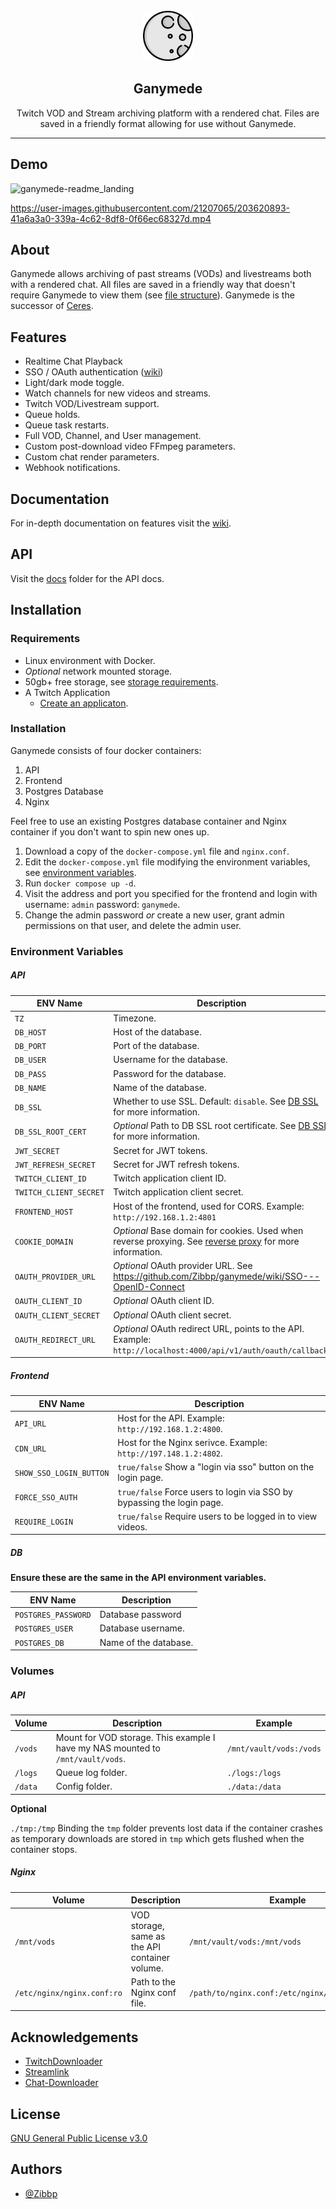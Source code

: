 <br />
<div align="center">
  <a>
    <img src=".github/ganymede-logo.png" alt="Logo" width="80" height="80">
  </a>

  <h2 align="center">Ganymede</h2>

  <p align="center">
    Twitch VOD and Stream archiving platform with a rendered chat. Files are saved in a friendly format allowing for use without Ganymede.
  </p>
</div>

---

## Demo

![ganymede-readme_landing](https://user-images.githubusercontent.com/21207065/203620886-f40b82f6-317c-4ded-afdc-733d1658f6ca.jpg)

https://user-images.githubusercontent.com/21207065/203620893-41a6a3a0-339a-4c62-8df8-0f66ec68327d.mp4

## About

Ganymede allows archiving of past streams (VODs) and livestreams both with a rendered chat. All files are saved in a friendly way that doesn't require Ganymede to view them (see [file structure](https://github.com/Zibbp/ganymede/wiki/File-Structure)). Ganymede is the successor of [Ceres](https://github.com/Zibbp/Ceres).

## Features

- Realtime Chat Playback
- SSO / OAuth authentication ([wiki](https://github.com/Zibbp/ganymede/wiki/SSO---OpenID-Connect))
- Light/dark mode toggle.
- Watch channels for new videos and streams.
- Twitch VOD/Livestream support.
- Queue holds.
- Queue task restarts.
- Full VOD, Channel, and User management.
- Custom post-download video FFmpeg parameters.
- Custom chat render parameters.
- Webhook notifications.

## Documentation

For in-depth documentation on features visit the [wiki](https://github.com/Zibbp/ganymede/wiki).

## API

Visit the [docs](https://github.com/Zibbp/ganymede/tree/master/docs) folder for the API docs.

## Installation

### Requirements

- Linux environment with Docker.
- _Optional_ network mounted storage.
- 50gb+ free storage, see [storage requirements](https://github.com/Zibbp/ganymede/wiki/Storage-Requirements).
- A Twitch Application
  - [Create an applicaton](https://dev.twitch.tv/console/apps/create).

### Installation

Ganymede consists of four docker containers:

1. API
2. Frontend
3. Postgres Database
4. Nginx

Feel free to use an existing Postgres database container and Nginx container if you don't want to spin new ones up.

1. Download a copy of the `docker-compose.yml` file and `nginx.conf`.
2. Edit the `docker-compose.yml` file modifying the environment variables, see [environment variables](https://github.com/Zibbp/ganymede#environment-variables).
3. Run `docker compose up -d`.
4. Visit the address and port you specified for the frontend and login with username: `admin` password: `ganymede`.
5. Change the admin password _or_ create a new user, grant admin permissions on that user, and delete the admin user.

### Environment Variables

##### API

| ENV Name               | Description                                                                                                                                                     |
| ---------------------- | --------------------------------------------------------------------------------------------------------------------------------------------------------------- |
| `TZ`                   | Timezone.                                                                                                                                                       |
| `DB_HOST`              | Host of the database.                                                                                                                                           |
| `DB_PORT`              | Port of the database.                                                                                                                                           |
| `DB_USER`              | Username for the database.                                                                                                                                      |
| `DB_PASS`              | Password for the database.                                                                                                                                      |
| `DB_NAME`              | Name of the database.                                                                                                                                           |
| `DB_SSL`               | Whether to use SSL. Default: `disable`. See [DB SSL](https://github.com/Zibbp/ganymede/wiki/DB-SSL) for more information.                                       |
| `DB_SSL_ROOT_CERT`     | _Optional_ Path to DB SSL root certificate. See [DB SSL](https://github.com/Zibbp/ganymede/wiki/DB-SSL) for more information.                                   |
| `JWT_SECRET`           | Secret for JWT tokens.                                                                                                                                          |
| `JWT_REFRESH_SECRET`   | Secret for JWT refresh tokens.                                                                                                                                  |
| `TWITCH_CLIENT_ID`     | Twitch application client ID.                                                                                                                                   |
| `TWITCH_CLIENT_SECRET` | Twitch application client secret.                                                                                                                               |
| `FRONTEND_HOST`        | Host of the frontend, used for CORS. Example: `http://192.168.1.2:4801`                                                                                         |
| `COOKIE_DOMAIN`        | _Optional_ Base domain for cookies. Used when reverse proxying. See [reverse proxy](https://github.com/Zibbp/ganymede/wiki/Reverse-Proxy) for more information. |
| `OAUTH_PROVIDER_URL`   | _Optional_ OAuth provider URL. See https://github.com/Zibbp/ganymede/wiki/SSO---OpenID-Connect                                                                  |
| `OAUTH_CLIENT_ID`      | _Optional_ OAuth client ID.                                                                                                                                     |
| `OAUTH_CLIENT_SECRET`  | _Optional_ OAuth client secret.                                                                                                                                 |
| `OAUTH_REDIRECT_URL`   | _Optional_ OAuth redirect URL, points to the API. Example: `http://localhost:4000/api/v1/auth/oauth/callback`.                                                  |

##### Frontend

| ENV Name                | Description                                                            |
| ----------------------- | ---------------------------------------------------------------------- |
| `API_URL`               | Host for the API. Example: `http://192.168.1.2:4800`.                  |
| `CDN_URL`               | Host for the Nginx serivce. Example: `http://197.148.1.2:4802`.        |
| `SHOW_SSO_LOGIN_BUTTON` | `true/false` Show a "login via sso" button on the login page.          |
| `FORCE_SSO_AUTH`        | `true/false` Force users to login via SSO by bypassing the login page. |
| `REQUIRE_LOGIN`         | `true/false` Require users to be logged in to view videos.             |

##### DB

**Ensure these are the same in the API environment variables.**

| ENV Name            | Description           |
| ------------------- | --------------------- |
| `POSTGRES_PASSWORD` | Database password     |
| `POSTGRES_USER`     | Database username.    |
| `POSTGRES_DB`       | Name of the database. |

### Volumes

##### API

| Volume  | Description                                                                     | Example                 |
| ------- | ------------------------------------------------------------------------------- | ----------------------- |
| `/vods` | Mount for VOD storage. This example I have my NAS mounted to `/mnt/vault/vods`. | `/mnt/vault/vods:/vods` |
| `/logs` | Queue log folder.                                                               | `./logs:/logs`          |
| `/data` | Config folder.                                                                  | `./data:/data`          |

**Optional**

`./tmp:/tmp` Binding the `tmp` folder prevents lost data if the container crashes as temporary downloads are stored in `tmp` which gets flushed when the container stops.

##### Nginx

| Volume                     | Description                                    | Example                                        |
| -------------------------- | ---------------------------------------------- | ---------------------------------------------- |
| `/mnt/vods`                | VOD storage, same as the API container volume. | `/mnt/vault/vods:/mnt/vods`                    |
| `/etc/nginx/nginx.conf:ro` | Path to the Nginx conf file.                   | `/path/to/nginx.conf:/etc/nginx/nginx.conf:ro` |

## Acknowledgements

- [TwitchDownloader](https://github.com/lay295/TwitchDownloader)
- [Streamlink](https://streamlink.github.io/)
- [Chat-Downloader](https://github.com/xenova/chat-downloader)

## License

[GNU General Public License v3.0](https://github.com/Zibbp/ganymede/blob/master/LICENSE)

## Authors

- [@Zibbp](https://www.github.com/Zibbp)
